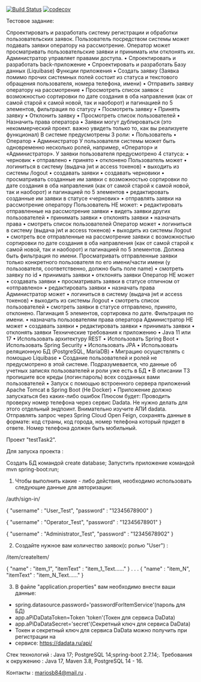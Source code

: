 [![Build Status](https://travis-ci.com/mariosb84/testTask2.svg?branch=master)](https://travis-ci.com/mariosb84/job4j_design)
[![codecov](https://codecov.io/gh/mariosb84/job4j_design/branch/master/graph/badge.svg?token=M91NXXYDXH)](https://codecov.io/gh/mariosb84/job4j_design)

Тестовое задание:

Спроектировать и разработать систему регистрации и обработки пользовательских
заявок.
Пользователь посредством системы может подавать заявки оператору на рассмотрение.
Оператор может просматривать пользовательские заявки и принимать или отклонять их.
Администратор управляет правами доступа.
• Спроектировать и разработать back-приложение
• Спроектировать и разработать Базу данных (Liquibase)
Функции приложения
• Создать заявку (Заявка помимо прочих системных полей состоит из статуса и
текстового обращения пользователя, номера телефона, имени)
• Отправить заявку оператору на рассмотрение
• Просмотреть список заявок с возможностью сортировки по дате создания в оба
направления (как от самой старой к самой новой, так и наоборот) и пагинацией
по 5 элементов, фильтрация по статусу
• Посмотреть заявку
• Принять заявку
• Отклонить заявку
• Просмотреть список пользователей
• Назначить права оператора
• Заявки могут дублироваться (это некоммерческий проект. важно увидеть только то, как
вы реализуете функционал)
В системе предусмотрены 3 роли:
• Пользователь
• Оператор
• Администратор
У пользователя системы может быть одновременно несколько ролей, например,
«Оператор» и «Администратор».
У заявки пользователя предусмотрено 4 статуса:
• черновик
• отправлено
• принято
• отклонено
Пользователь может
• логиниться в систему (выдача jwt и access токенов)
• выходить из системы /logout
• создавать заявки
• создавать черновики
• просматривать созданные им заявки с возможностью сортировки по дате
создания в оба направления (как от самой старой к самой новой, так и наоборот)
и пагинацией по 5 элементов
• редактировать созданные им заявки в статусе «черновик»
• отправлять заявки на рассмотрение оператору
Пользователь НЕ может:
• редактировать отправленные на рассмотрение заявки
• видеть заявки других пользователей
• принимать заявки
• отклонять заявки
• назначать права
• смотреть список пользователей
Оператор может
• логиниться в систему (выдача jwt и access токенов)
• выходить из системы /logout
• смотреть все отправленные на рассмотрение заявки с возможностью
сортировки по дате создания в оба направления (как от самой старой к самой
новой, так и наоборот) и пагинацией по 5 элементов. Должна быть фильтрация по имени.
Просматривать отправленные заявки только конкретного пользователя по его
имени/части имени (у пользователя, соответственно, должно быть поле name)
• смотреть заявку по id
• принимать заявки
• отклонять заявки
Оператор НЕ может
• создавать заявки
• просматривать заявки в статусе отличном от «отправлено»
• редактировать заявки
• назначать права
Администратор может
• логиниться в систему (выдача jwt и access токенов)
• выходить из системы /logout
• смотреть список пользователей
• смотреть заявки в статусе отправлено, принято, отклонено. Пагинация 5 элементов,
сортировка по дате. Фильтрация по имени.
• назначать пользователям права оператора
Администратор НЕ может
• создавать заявки
• редактировать заявки
• принимать заявки
• отклонять заявки
Технические требования к приложению
• Java 11 или 17
• Использовать архитектуру REST
• Использовать Spring Boot
• Использовать Spring Security
• Использовать JPA
• Использовать реляционную БД (PostgreSQL, MariaDB)
• Миграцию осуществлять с помощью Liquibase
• Создание пользователей и ролей не предусмотрено в этой системе.
Подразумевается, что данные об учетных записях пользователей и роли уже есть в
БД
• В описании ТЗ пропишите все креды (логин:пароль) всех созданных вами пользователей
• Запуск с помощью встроенного сервера приложений Apache Tomcat в Spring Boot (Не
Docker)
• Приложение должно запускаться без каких-либо ошибок
Плюсом будет:
Проводить проверку номер телефона через сервис Dadata. Не нужно делать для этого
отдельный эндпоинт. Внимательно изучите АПИ dadata.
Отправлять запрос через Spring Cloud Open Feign, сохранять данные в формате: код
страны, код города, номер телефона который придет в ответе. Номер телефона должен
быть мобильный.

Проект "testTask2".

Для запуска проекта :

Создать БД командой create database;
Запустить приложение командой mvn spring-boot:run;

1)  Чтобы выполнить какие - либо действия, необходимо использовать
следующие данные для авторизации:

/auth/sign-in/

{
"username" : "User_Test",
"password" : "12345678900"
}

{
"username" : "Operator_Test",
"password" : "12345678901"
}

{
"username" : "Administrator_Test",
"password" : "12345678902"
}

2) Создайте нужное вам количество заявок(с ролью "User") :

/item/createItem/

{
"name" : "item_1",
"itemText" : "item_1_Text......"
}
.
.
.
{
"name" : "item_N",
"itemText" : "item_N_Text......"
}

3) В файле "application.properties" вам необходимо внести ваши данные:
  - spring.datasource.password='passwordForItemService'(пароль для БД)
  - app.aPiDaDataToken=Token 'token'(Токен для сервиса DaData)
  - app.aPiDaDataSecret='secret'(Секретный ключ для сервиса DaData)
  - Токен и секретный ключ для сервиса DaData можно получить при регистрации на 
  - сервисе: https://dadata.ru/api/



Стек технологий : Java 17; PostgreSQL 14;spring-boot 2.7.14;.
Требования к окружению : Java 17, Maven 3.8, PostgreSQL 14 - 16.

Контакты : mariosb84@mail.ru .
